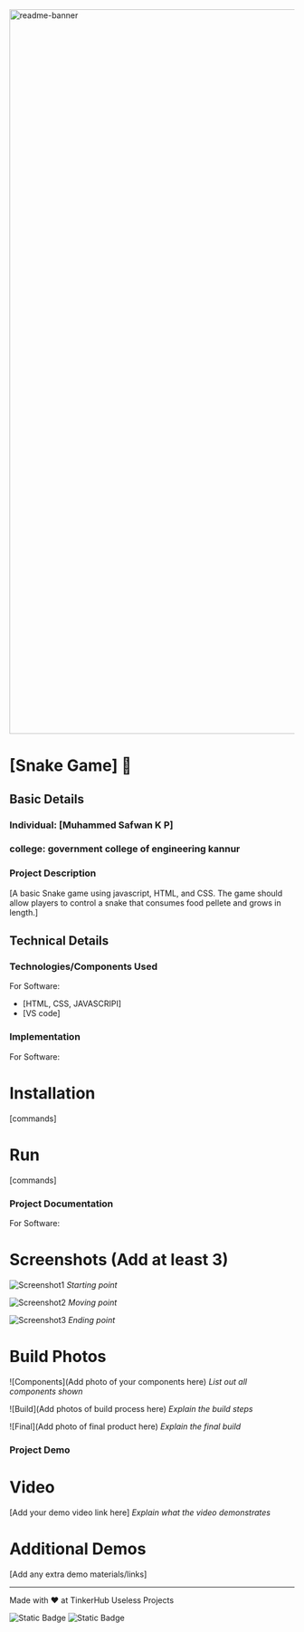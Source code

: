 <img width="1280" alt="readme-banner" src="https://github.com/user-attachments/assets/35332e92-44cb-425b-9dff-27bcf1023c6c">

# [Snake Game] 🎯


## Basic Details
### Individual: [Muhammed Safwan K P]


### college: government college of engineering kannur

### Project Description
[A basic Snake game using javascript, HTML, and CSS. The game should allow players to control a snake that consumes food pellete and grows in length.]



## Technical Details
### Technologies/Components Used
For Software:
- [HTML, CSS, JAVASCRIPI]
- [VS code]

### Implementation
For Software:
# Installation
[commands]

# Run
[commands]

### Project Documentation
For Software:

# Screenshots (Add at least 3)
![Screenshot1](https://drive.google.com/file/d/1dTtY7Dth9GToa0hKcLQ7f-Qc28NfSVor/view?usp=drive_link)
*Starting point*

![Screenshot2](https://drive.google.com/file/d/18lXVB5ZIXbi4-_WA8nhYjY9MlwLCH1Xw/view?usp=drive_link)
*Moving point*

![Screenshot3](https://drive.google.com/file/d/1tM-4y9Ik0S9wWb37EaAMIvzf4BywvySw/view?usp=drive_link)
*Ending point*



# Build Photos
![Components](Add photo of your components here)
*List out all components shown*

![Build](Add photos of build process here)
*Explain the build steps*

![Final](Add photo of final product here)
*Explain the final build*

### Project Demo
# Video
[Add your demo video link here]
*Explain what the video demonstrates*

# Additional Demos
[Add any extra demo materials/links]



---
Made with ❤️ at TinkerHub Useless Projects 

![Static Badge](https://img.shields.io/badge/TinkerHub-24?color=%23000000&link=https%3A%2F%2Fwww.tinkerhub.org%2F)
![Static Badge](https://img.shields.io/badge/UselessProject--24-24?link=https%3A%2F%2Fwww.tinkerhub.org%2Fevents%2FQ2Q1TQKX6Q%2FUseless%2520Projects)




